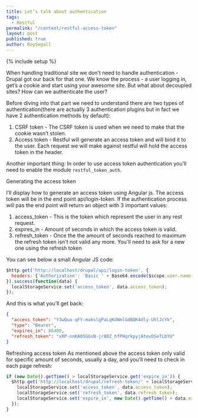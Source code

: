 ```yaml
---
title: Let’s talk about authentication
tags:
  - Restful
permalink: "/content/restful-access-token"
layout: post
published: true
author: RoySegall
---
```



{% include setup %}

When handling traditional site we don’t need to handle authentication - Drupal got our back for that one. We know the process - a user logging in, get’s a cookie and start using your awesome site. But what about decoupled sites? How can we authenticate the user?

Before diving into that part we need to understand there are two types of authentication(there are actually 3 authentication plugins but in fact we have 2 authentication methods by default):

  1. CSRF token - The CSRF token is used when we need to make that the cookie wasn’t stolen.
  2. Access token - Restful will generate an access token and will bind it to the user. Each request we will make against restful will hold the access token in the header.

Another important thing: In order to use access token authentication you’ll need to enable the module `restful_token_auth`.

<!-- more -->

Generating the access token

I’ll display how to generate an access token using Angular js. The access token will be in the end point api/login-token. If the authentication process will pas the end point will return an object with 3 important values:

  1. access_token - This is the token which represent the user in any rest request.
  2. expires_in - Amount of seconds in which the access token is valid.
  3. refresh_token - Once the the amount of seconds reached to maximum the refresh token isn't not valid any more. You'll need to ask for a new one using the refresh token

You can see below a small Angular JS code:

```javascript
$http.get('http://localhost/drupal/api/login-token', {
  headers: {'Authorization': 'Basic ' + Base64.encode($scope.user.name + ':' + $scope.user.pass)}
}).success(function(data) {
  localStorageService.set('access_token', data.access_token);
});
```

And this is what you’ll get back:

```json
{
  "access_token": "Y3wQua-qFY-mukslgPaLqKdNmlGdBQK4dly-UhlJcYk",
  "type": "Bearer",
  "expires_in": 86400,
  "refresh_token": "xRP-nnKA05GGsN-jr80Z_hfPHqrkpyjAtevDSeTLbYU"
}
```

Refreshing access token
As mentioned above the access token only valid for specific amount of seconds, usually a day, and you’ll need to check in each page refresh:

```javascript
if (new Date().getTime() > localStorageService.get('expire_in')) {
  $http.get('http://localhost/drupal/refresh-token/' + localStorageService.get('refresh_token')).success(function(data) {
    localStorageService.set('access_token', data.access_token);
    localStorageService.set('refresh_token', data.refresh_token);
    localStorageService.set('expire_in', new Date().getTime() + data.expires_in);
  });
}
```
